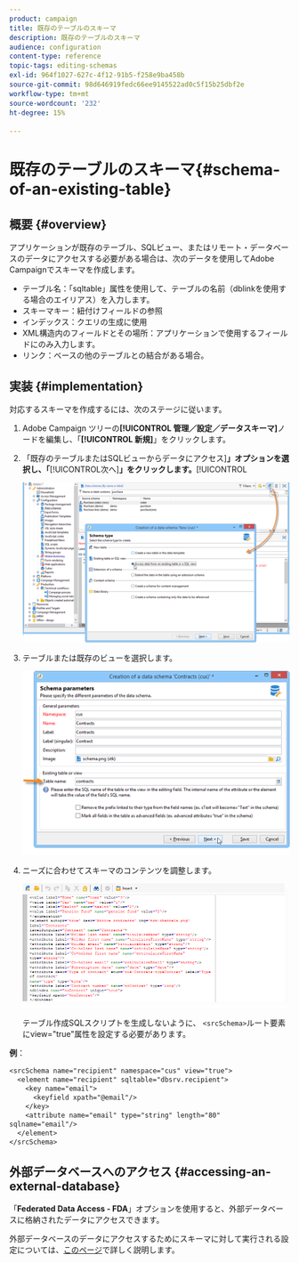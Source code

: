 ```yaml
---
product: campaign
title: 既存のテーブルのスキーマ
description: 既存のテーブルのスキーマ
audience: configuration
content-type: reference
topic-tags: editing-schemas
exl-id: 964f1027-627c-4f12-91b5-f258e9ba458b
source-git-commit: 98d646919fedc66ee9145522ad0c5f15b25dbf2e
workflow-type: tm+mt
source-wordcount: '232'
ht-degree: 15%

---
```


# 既存のテーブルのスキーマ{#schema-of-an-existing-table}

## 概要 {#overview}

アプリケーションが既存のテーブル、SQLビュー、またはリモート・データベースのデータにアクセスする必要がある場合は、次のデータを使用してAdobe Campaignでスキーマを作成します。

* テーブル名：「sqltable」属性を使用して、テーブルの名前（dblinkを使用する場合のエイリアス）を入力します。
* スキーマキー：紐付けフィールドの参照
* インデックス：クエリの生成に使用
* XML構造内のフィールドとその場所：アプリケーションで使用するフィールドにのみ入力します。
* リンク：ベースの他のテーブルとの結合がある場合。

## 実装 {#implementation}

対応するスキーマを作成するには、次のステージに従います。

1. Adobe Campaign ツリーの&#x200B;**[!UICONTROL 管理／設定／データスキーマ]**&#x200B;ノードを編集し、「**[!UICONTROL 新規]**」をクリックします。
1. 「既存のテーブルまたはSQLビューからデータにアクセス&#x200B;]**」オプションを選択し、「**[!UICONTROL &#x200B;次へ&#x200B;]**」をクリックします。**[!UICONTROL 

   ![](assets/s_ncs_configuration_extand_a_schema.png)

1. テーブルまたは既存のビューを選択します。

   ![](assets/s_ncs_configuration_select_table.png)

1. ニーズに合わせてスキーマのコンテンツを調整します。

   ![](assets/s_ncs_configuration_view_create_schema.png)

   テーブル作成SQLスクリプトを生成しないように、 `<srcSchema>`ルート要素にview=&quot;true&quot;属性を設定する必要があります。

**例**：

```
<srcSchema name="recipient" namespace="cus" view="true">
  <element name="recipient" sqltable="dbsrv.recipient">
    <key name="email">
      <keyfield xpath="@email"/>
    </key>   
    <attribute name="email" type="string" length="80" sqlname="email"/>
  </element>
</srcSchema>
```

## 外部データベースへのアクセス {#accessing-an-external-database}

「**Federated Data Access - FDA**」オプションを使用すると、外部データベースに格納されたデータにアクセスできます。

外部データベースのデータにアクセスするためにスキーマに対して実行される設定については、[このページ](../../installation/using/creating-data-schema.md)で詳しく説明します。
